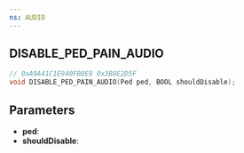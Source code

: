 ```yaml
---
ns: AUDIO
---
```

## DISABLE_PED_PAIN_AUDIO

```c
// 0xA9A41C1E940FB0E8 0x3B8E2D5F
void DISABLE_PED_PAIN_AUDIO(Ped ped, BOOL shouldDisable);
```


## Parameters
* **ped**:
* **shouldDisable**:

